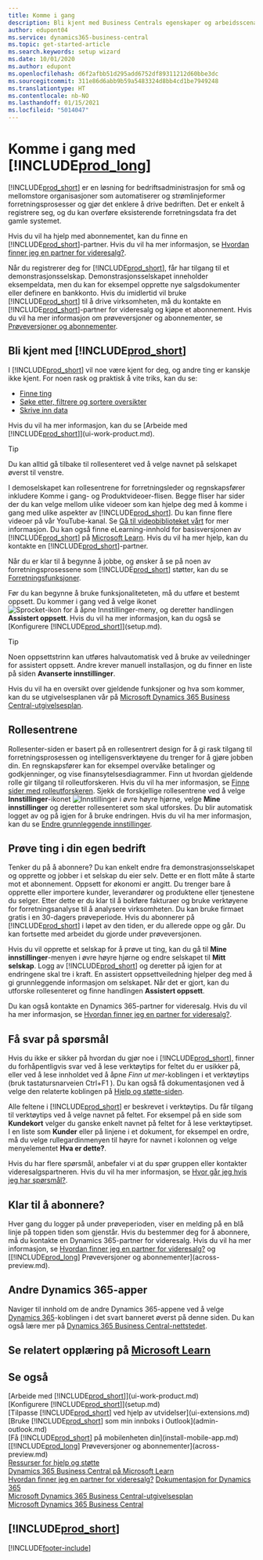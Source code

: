 ```yaml
---
title: Komme i gang
description: Bli kjent med Business Centrals egenskaper og arbeidsscenarioer slik at du kan få en god start.
author: edupont04
ms.service: dynamics365-business-central
ms.topic: get-started-article
ms.search.keywords: setup wizard
ms.date: 10/01/2020
ms.author: edupont
ms.openlocfilehash: d6f2afbb51d295add6752df89311212d60bbe3dc
ms.sourcegitcommit: 311e86d6abb9b59a5483324d8bb4cd1be7949248
ms.translationtype: HT
ms.contentlocale: nb-NO
ms.lasthandoff: 01/15/2021
ms.locfileid: "5014047"
---
```

# <a name="getting-started-with-prod_long"></a>Komme i gang med [!INCLUDE[prod_long](includes/prod_long.md)]
[!INCLUDE[prod_short](includes/prod_short.md)] er en løsning for bedriftsadministrasjon for små og mellomstore organisasjoner som automatiserer og strømlinjeformer forretningsprosesser og gjør det enklere å drive bedriften. Det er enkelt å registrere seg, og du kan overføre eksisterende forretningsdata fra det gamle systemet.  

Hvis du vil ha hjelp med abonnementet, kan du finne en [!INCLUDE[prod_short](includes/prod_short.md)]-partner. Hvis du vil ha mer informasjon, se [Hvordan finner jeg en partner for videresalg?](across-faq.md#findpartner).  

Når du registrerer deg for [!INCLUDE[prod_short](includes/prod_short.md)], får har tilgang til et demonstrasjonsselskap. Demonstrasjonsselskapet inneholder eksempeldata, men du kan for eksempel opprette nye salgsdokumenter eller definere en bankkonto. Hvis du imidlertid vil bruke [!INCLUDE[prod_short](includes/prod_short.md)] til å drive virksomheten, må du kontakte en [!INCLUDE[prod_short](includes/prod_short.md)]-partner for videresalg og kjøpe et abonnement. Hvis du vil ha mer informasjon om prøveversjoner og abonnementer, se [Prøveversjoner og abonnementer](across-preview.md).  

## <a name="get-to-know-prod_short"></a>Bli kjent med [!INCLUDE[prod_short](includes/prod_short.md)]

I [!INCLUDE[prod_short](includes/prod_short.md)] vil noe være kjent for deg, og andre ting er kanskje ikke kjent. For noen rask og praktisk å vite triks, kan du se:  

* [Finne ting](ui-search.md)  
* [Søke etter, filtrere og sortere oversikter](ui-enter-criteria-filters.md)  
* [Skrive inn data](ui-enter-data.md)  

Hvis du vil ha mer informasjon, kan du se [Arbeide med [!INCLUDE[prod_short](includes/prod_short.md)]](ui-work-product.md).  

> [!TIP]  
> Du kan alltid gå tilbake til rollesenteret ved å velge navnet på selskapet øverst til venstre.

I demoselskapet kan rollesentrene for forretningsleder og regnskapsfører inkludere Komme i gang- og Produktvideoer-flisen. Begge fliser har sider der du kan velge mellom ulike videoer som kan hjelpe deg med å komme i gang med ulike aspekter av [!INCLUDE[prod_short](includes/prod_short.md)]. Du kan finne flere videoer på vår YouTube-kanal. Se [Gå til videobiblioteket vårt](across-videos.md) for mer informasjon. Du kan også finne eLearning-innhold for basisversjonen av [!INCLUDE[prod_short](includes/prod_short.md)] på [Microsoft Learn](/learn/dynamics365/business-central?WT.mc_id=dyn365bc_landingpage-docs). Hvis du vil ha mer hjelp, kan du kontakte en [!INCLUDE[prod_short](includes/prod_short.md)]-partner.  

Når du er klar til å begynne å jobbe, og ønsker å se på noen av forretningsprosessene som [!INCLUDE[prod_short](includes/prod_short.md)] støtter, kan du se [Forretningsfunksjoner](across-business-functionality.md).

Før du kan begynne å bruke funksjonaliteteten, må du utføre et bestemt oppsett. Du kommer i gang ved å velge ikonet ![Sprocket-ikon for å åpne Innstillinger-meny](media/ui-experience/settings_icon_small.png), og deretter handlingen **Assistert oppsett**. Hvis du vil ha mer informasjon, kan du også se [Konfigurere [!INCLUDE[prod_short](includes/prod_short.md)]](setup.md).  

> [!TIP]
> Noen oppsettstrinn kan utføres halvautomatisk ved å bruke av veiledninger for assistert oppsett. Andre krever manuell installasjon, og du finner en liste på siden **Avanserte innstillinger**.

<!--Some Role Center pages provide a **Setup and Extensions** button. Here you have access to a list of assisted setup guides that can help you get started by setting selected areas up quickly. If an area is not covered by an assisted setup, choose the **Manual Setup** action to access setup pages where you can fill in setup fields for all areas manually. For more information, see also [Setting Up [!INCLUDE[prod_short](includes/prod_short.md)]](setup.md).  

> [!NOTE]
> The list of setup guides, extensions, and services that are available differ depending on the user experience you choose for your company. The **Essential** experience gives access to fewer than the **Premium** experience does. The first time you sign in, you use the Essential experience. For more information, see [Change Which Features are Displayed](ui-experiences.md).  -->

Hvis du vil ha en oversikt over gjeldende funksjoner og hva som kommer, kan du se utgivelsesplanen vår på [Microsoft Dynamics 365 Business Central-utgivelsesplan](https://go.microsoft.com/fwlink/?linkid=2047422).  

## <a name="the-role-centers"></a>Rollesentrene
Rollesenter-siden er basert på en rollesentrert design for å gi rask tilgang til forretningsprosessen og intelligensverktøyene du trenger for å gjøre jobben din. En regnskapsfører kan for eksempel overvåke betalinger og godkjenninger, og vise finansytelsesdiagrammer. Finn ut hvordan gjeldende rolle gir tilgang til rolleutforskeren. Hvis du vil ha mer informasjon, se [Finne sider med rolleutforskeren](ui-role-explorer.md). Sjekk de forskjellige rollesentrene ved å velge **Innstillinger**-ikonet ![Innstillinger](media/ui-experience/settings_icon_small.png "Innstillinger-ikon for rollesenter") i øvre høyre hjørne, velge **Mine innstillinger** og deretter rollesenteret som skal utforskes. Du blir automatisk logget av og på igjen for å bruke endringen. Hvis du vil ha mer informasjon, kan du se [Endre grunnleggende innstillinger](ui-change-basic-settings.md).  

## <a name="trying-things-out-in-your-own-company"></a>Prøve ting i din egen bedrift
Tenker du på å abonnere? Du kan enkelt endre fra demonstrasjonsselskapet og opprette og jobber i et selskap du eier selv. Dette er en flott måte å starte mot et abonnement. Oppsett for økonomi er angitt. Du trenger bare å opprette eller importere kunder, leverandører og produktene eller tjenestene du selger. Etter dette er du klar til å bokføre fakturaer og bruke verktøyene for forretningsanalyse til å analysere virksomheten. Du kan bruke firmaet gratis i en 30-dagers prøveperiode. Hvis du abonnerer på [!INCLUDE[prod_short](includes/prod_short.md)] i løpet av den tiden, er du allerede oppe og går. Du kan fortsette med arbeidet du gjorde under prøveversjonen.  

Hvis du vil opprette et selskap for å prøve ut ting, kan du gå til **Mine innstillinger**-menyen i øvre høyre hjørne og endre selskapet til **Mitt selskap**. Logg av [!INCLUDE[prod_short](includes/prod_short.md)] og deretter på igjen for at endringene skal tre i kraft. En assistert oppsettveiledning hjelper deg med å gi grunnleggende informasjon om selskapet. Når det er gjort, kan du utforske rollesenteret og finne handlingen **Assistert oppsett**.  

Du kan også kontakte en Dynamics 365-partner for videresalg. Hvis du vil ha mer informasjon, se [Hvordan finner jeg en partner for videresalg?](across-faq.md#findpartner).  

## <a name="getting-answers-to-questions"></a>Få svar på spørsmål

Hvis du ikke er sikker på hvordan du gjør noe i [!INCLUDE[prod_short](includes/prod_short.md)], finner du forhåpentligvis svar ved å lese verktøytips for feltet du er usikker på, eller ved å lese innholdet ved å åpne *Finn ut mer*-koblingen i et verktøytips (bruk tastatursnarveien Ctrl+F1 ). Du kan også få dokumentasjonen ved å velge den relaterte koblingen på [Hjelp og støtte-siden](product-help-and-support.md).  

Alle feltene i [!INCLUDE[prod_short](includes/prod_short.md)] er beskrevet i verktøytips. Du får tilgang til verktøytips ved å velge navnet på feltet. For eksempel på en side som **Kundekort** velger du ganske enkelt navnet på feltet for å lese verktøytipset. I en liste som **Kunder** eller på linjene i et dokument, for eksempel en ordre, må du velge rullegardinmenyen til høyre for navnet i kolonnen og velge menyelementet **Hva er dette?**.  

Hvis du har flere spørsmål, anbefaler vi at du spør gruppen eller kontakter videresalgspartneren. Hvis du vil ha mer informasjon, se [Hvor går jeg hvis jeg har spørsmål?](across-faq.md#where-do-i-go-if-i-have-questions).  

## <a name="ready-to-subscribe"></a>Klar til å abonnere?

Hver gang du logger på under prøveperioden, viser en melding på en blå linje på toppen tiden som gjenstår. Hvis du bestemmer deg for å abonnere, må du kontakte en Dynamics 365-partner for videresalg. Hvis du vil ha mer informasjon, se [Hvordan finner jeg en partner for videresalg?](across-faq.md#findpartner) og [[!INCLUDE[prod_long](includes/prod_long.md)] Prøveversjoner og abonnementer](across-preview.md).  

## <a name="other-dynamics-365-apps"></a>Andre Dynamics 365-apper
Naviger til innhold om de andre Dynamics 365-appene ved å velge [Dynamics 365](/dynamics365/)-koblingen i det svart banneret øverst på denne siden. Du kan også lære mer på [Dynamics 365 Business Central-nettstedet](https://dynamics.microsoft.com/business-central/overview/).  

## <a name="see-related-training-at-microsoft-learn"></a>Se relatert opplæring på [Microsoft Learn](/learn/paths/get-started-dynamics-365-business-central/)

## <a name="see-also"></a>Se også

[Arbeide med [!INCLUDE[prod_short](includes/prod_short.md)]](ui-work-product.md)  
[Konfigurere [!INCLUDE[prod_short](includes/prod_short.md)]](setup.md)  
[Tilpasse [!INCLUDE[prod_short](includes/prod_short.md)] ved hjelp av utvidelser](ui-extensions.md)  
[Bruke [!INCLUDE[prod_short](includes/prod_short.md)] som min innboks i Outlook](admin-outlook.md)  
[Få [!INCLUDE[prod_short](includes/prod_short.md)] på mobilenheten din](install-mobile-app.md)  
[[!INCLUDE[prod_long](includes/prod_long.md)] Prøveversjoner og abonnementer](across-preview.md)  
[Ressurser for hjelp og støtte](product-help-and-support.md)  
[Dynamics 365 Business Central på Microsoft Learn](/learn/dynamics365/business-central?WT.mc_id=dyn365bc_landingpage-docs)  
[Hvordan finner jeg en partner for videresalg?](across-faq.md#findpartner)
[Dokumentasjon for Dynamics 365](/dynamics365/)  
[Microsoft Dynamics 365 Business Central-utgivelsesplan](https://go.microsoft.com/fwlink/?linkid=2047422)  
[Microsoft Dynamics 365 Business Central](https://go.microsoft.com/fwlink/?linkid=828707)  

## [!INCLUDE[prod_short](includes/free_trial_md.md)]


[!INCLUDE[footer-include](includes/footer-banner.md)]